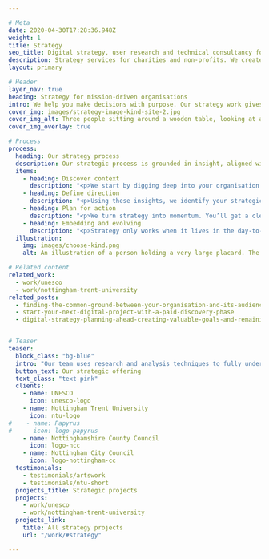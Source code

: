 ```yaml
---

# Meta
date: 2020-04-30T17:28:36.948Z
weight: 1
title: Strategy
seo_title: Digital strategy, user research and technical consultancy for purpose-driven organisations
description: Strategy services for charities and non-profits. We create clear, actionable strategies that support growth and deepen impact.
layout: primary

# Header
layer_nav: true
heading: Strategy for mission-driven organisations
intro: We help you make decisions with purpose. Our strategy work gives you the clarity to act and the tools to lead with confidence.
cover_img: images/strategy-image-kind-site-2.jpg
cover_img_alt: Three people sitting around a wooden table, looking at a tablet and laptop with Backlit Gallery website designs
cover_img_overlay: true

# Process
process:
  heading: Our strategy process
  description: Our strategic process is grounded in insight, aligned with your goals, and shaped by audience needs. We deliver clear, achievable action plans, flexible enough to evolve, and focused enough to create positive impact.
  items:
    - heading: Discover context
      description: "<p>We start by digging deep into your organisation’s vision, challenges, and sector. Through desk-based research, stakeholder interviews and surveys, we uncover where you are now, where you want to go, and what’s standing in the way.</p>"
    - heading: Define direction
      description: "<p>Using these insights, we identify your strategic priorities, refining your purpose, positioning and value proposition. Whether it’s brand, digital or organisational strategy, we create a clear framework to guide decision-making and help your team stay aligned and focused.</p>"
    - heading: Plan for action
      description: "<p>We turn strategy into momentum. You’ll get a clear implementation plan, covering engagement, marketing direction, KPIs and a roadmap that aligns with your internal capacity and skillsets. We can also support rollout and internal communications to help embed the work meaningfully.</p>"
    - heading: Embedding and evolving
      description: "<p>Strategy only works when it lives in the day-to-day. We support our clients to embed new thinking, build internal understanding and sustain momentum. And because things change, we build in flexibility, allowing your strategy to adapt, respond and keep delivering value over time.</p>"
  illustration:
    img: images/choose-kind.png
    alt: An illustration of a person holding a very large placard. The placard reads 'Choose Kind'.

# Related content
related_work:
  - work/unesco
  - work/nottingham-trent-university
related_posts:
  - finding-the-common-ground-between-your-organisation-and-its-audience
  - start-your-next-digital-project-with-a-paid-discovery-phase
  - digital-strategy-planning-ahead-creating-valuable-goals-and-remaining-flexible


# Teaser
teaser:
  block_class: "bg-blue"
  intro: "Our team uses research and analysis techniques to fully understand what our clients are trying to achieve and why, before delivering high-level strategies and detailed plans of how to get there."
  button_text: Our strategic offering
  text_class: "text-pink"
  clients:
    - name: UNESCO
      icon: unesco-logo
    - name: Nottingham Trent University
      icon: ntu-logo
#    - name: Papyrus
#      icon: logo-papyrus
    - name: Nottinghamshire County Council
      icon: logo-ncc
    - name: Nottingham City Council
      icon: logo-nottingham-cc
  testimonials:
    - testimonials/artswork
    - testimonials/ntu-short
  projects_title: Strategic projects
  projects:
    - work/unesco
    - work/nottingham-trent-university
  projects_link:
    title: All strategy projects
    url: "/work/#strategy"

---
```

